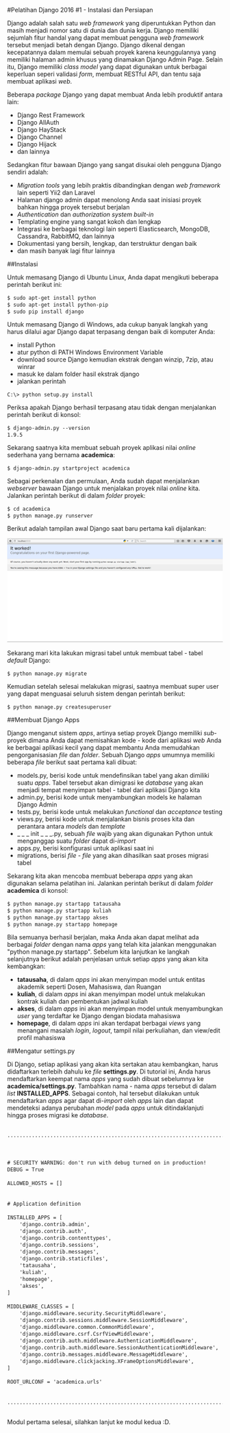 #Pelatihan Django 2016 #1 - Instalasi dan Persiapan

Django adalah salah satu *web framework* yang diperuntukkan Python dan masih menjadi nomor satu di dunia dan dunia kerja. Django memiliki sejumlah fitur handal yang dapat membuat pengguna *web framework* tersebut menjadi betah dengan Django. Django dikenal dengan kecepatannya dalam memulai sebuah proyek karena keunggulannya yang memiliki halaman admin khusus yang dinamakan Django Admin Page. Selain itu, Django memiliki *class model* yang dapat digunakan untuk berbagai keperluan seperi validasi *form*, membuat RESTful API, dan tentu saja membuat aplikasi *web*.

Beberapa *package* Django yang dapat membuat Anda lebih produktif antara lain:

* Django Rest Framework
* Django AllAuth
* Django HayStack
* Django Channel
* Django Hijack 
* dan lainnya

Sedangkan fitur bawaan Django yang sangat disukai oleh pengguna Django sendiri adalah:

* *Migration tools* yang lebih praktis dibandingkan dengan *web framework* lain seperti Yii2 dan Laravel
* Halaman django admin dapat menolong Anda saat inisiasi proyek bahkan hingga proyek tersebut berjalan
* *Authentication* dan *authorization system built-in*
* Templating engine yang sangat kokoh dan lengkap
* Integrasi ke berbagai teknologi lain seperti Elasticsearch, MongoDB, Cassandra, RabbitMQ, dan lainnya
* Dokumentasi yang bersih, lengkap, dan terstruktur dengan baik
* dan masih banyak lagi fitur lainnya

##Instalasi

Untuk memasang Django di Ubuntu Linux, Anda dapat mengikuti beberapa perintah berikut ini:
```
$ sudo apt-get install python
$ sudo apt-get install python-pip
$ sudo pip install django
```

Untuk memasang Django di Windows, ada cukup banyak langkah yang harus dilalui agar Django dapat terpasang dengan baik di komputer Anda:

- install Python
- atur python di PATH Windows Environment Variable
- download source Django kemudian ekstrak dengan winzip, 7zip, atau winrar
- masuk ke dalam folder hasil ekstrak django
- jalankan perintah
```
C:\> python setup.py install
```

Periksa apakah Django berhasil terpasang atau tidak dengan menjalankan perintah berikut di konsol:
```
$ django-admin.py --version
1.9.5
```

Sekarang saatnya kita membuat sebuah proyek aplikasi nilai *online* sederhana yang bernama **academica**:
```
$ django-admin.py startproject academica
```

Sebagai perkenalan dan permulaan, Anda sudah dapat menjalankan *webserver* bawaan Django untuk menjalakan proyek nilai *online* kita. Jalankan perintah berikut di dalam *folder* proyek:
```
$ cd academica
$ python manage.py runserver
```

Berikut adalah tampilan awal Django saat baru pertama kali dijalankan:

![test](screenshot/part1/1.png)

Sekarang mari kita lakukan migrasi tabel untuk membuat tabel - tabel *default* Django:

```
$ python manage.py migrate
```

Kemudian setelah selesai melakukan migrasi, saatnya membuat super user yang dapat menguasai seluruh sistem dengan perintah berikut:
```
$ python manage.py createsuperuser
```

##Membuat Django Apps

Django menganut sistem *apps*, artinya setiap proyek Django memiliki *sub*-proyek dimana Anda dapat memisahkan kode - kode dari aplikasi *web* Anda ke berbagai aplikasi kecil yang dapat membantu Anda memudahkan pengorganisasian *file* dan *folder*. Sebuah Django *apps* umumnya memiliki beberapa *file* berikut saat pertama kali dibuat:

* models.py, berisi kode untuk mendefinsikan tabel yang akan dimiliki suatu *apps*. Tabel tersebut akan dimigrasi ke *database* yang akan menjadi tempat menyimpan tabel - tabel dari aplikasi Django kita
* admin.py, berisi kode untuk menyambungkan models ke halaman Django Admin
* tests.py, berisi kode untuk melakukan *functional* dan *acceptance* testing
* views.py, berisi kode untuk menjalankan bisnis proses kita dan perantara antara *models* dan *template*
* _ _ _ init _ _ _.py, sebuah *file* wajib yang akan digunakan Python untuk menganggap suatu *folder* dapat di-*import*
* apps.py, berisi konfigurasi untuk aplikasi saat ini
* migrations, berisi *file - file* yang akan dihasilkan saat proses migrasi tabel

Sekarang kita akan mencoba membuat beberapa *apps* yang akan digunakan selama pelatihan ini. Jalankan perintah berikut di dalam *folder* **academica** di konsol:
```
$ python manage.py startapp tatausaha
$ python manage.py startapp kuliah
$ python manage.py startapp akses
$ python manage.py startapp homepage
```

Bila semuanya berhasil berjalan, maka Anda akan dapat melihat ada berbagai *folder* dengan nama *apps* yang telah kita jalankan menggunakan "python manage.py startapp".  Sebelum kita lanjutkan ke langkah selanjutnya berikut adalah penjelasan untuk setiap *apps* yang akan kita kembangkan:

* **tatausaha**, di dalam *apps* ini akan menyimpan model untuk entitas akademik seperti Dosen, Mahasiswa, dan Ruangan
* **kuliah**, di dalam *apps* ini akan menyimpan model untuk melakukan kontrak kuliah dan pembentukan jadwal kuliah
* **akses**, di dalam *apps* ini akan menyimpan model untuk menyambungkan *user* yang terdaftar ke Django dengan biodata mahasiswa
* **homepage**, di dalam *apps* ini akan terdapat berbagai *views* yang menangani masalah *login*, *logout*, tampil nilai perkuliahan, dan view/edit profil mahasiswa

##Mengatur settings.py

Di Django, setiap aplikasi yang akan kita sertakan atau kembangkan, harus didaftarkan terlebih dahulu ke *file* **settings.py**. Di tutorial ini, Anda harus mendaftarkan keempat nama *apps* yang sudah dibuat sebelumnya ke **academica/settings.py**. Tambahkan nama - nama *apps* tersebut di dalam *list* **INSTALLED_APPS**. Sebagai contoh, hal tersebut dilakukan untuk mendaftarkan *apps* agar dapat di-*import* oleh *apps* lain dan dapat mendeteksi adanya perubahan *model* pada *apps* untuk ditindaklanjuti hingga proses migrasi ke *database*.

```

.............................................................................



# SECURITY WARNING: don't run with debug turned on in production!
DEBUG = True

ALLOWED_HOSTS = []


# Application definition

INSTALLED_APPS = [
    'django.contrib.admin',
    'django.contrib.auth',
    'django.contrib.contenttypes',
    'django.contrib.sessions',
    'django.contrib.messages',
    'django.contrib.staticfiles',
    'tatausaha',
    'kuliah',
    'homepage',
    'akses',
]

MIDDLEWARE_CLASSES = [
    'django.middleware.security.SecurityMiddleware',
    'django.contrib.sessions.middleware.SessionMiddleware',
    'django.middleware.common.CommonMiddleware',
    'django.middleware.csrf.CsrfViewMiddleware',
    'django.contrib.auth.middleware.AuthenticationMiddleware',
    'django.contrib.auth.middleware.SessionAuthenticationMiddleware',
    'django.contrib.messages.middleware.MessageMiddleware',
    'django.middleware.clickjacking.XFrameOptionsMiddleware',
]

ROOT_URLCONF = 'academica.urls'


.............................................................................


```

Modul pertama selesai, silahkan lanjut ke modul kedua :D.